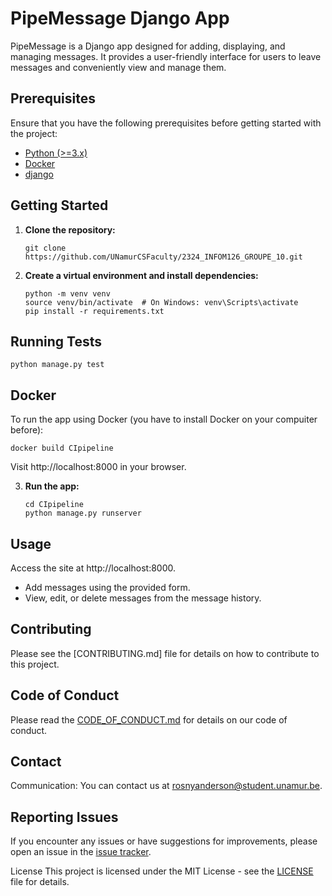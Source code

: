 # PipeMessage Django App

PipeMessage is a Django app designed for adding, displaying, and managing messages. It provides a user-friendly interface for users to leave messages and conveniently view and manage them.

## Prerequisites

Ensure that you have the following prerequisites before getting started with the project:

- [Python (>=3.x)](https://www.python.org/downloads/)
- [Docker](https://www.docker.com/)
- [django](https://www.djangoproject.com/)

## Getting Started

1. **Clone the repository:**

    ```
    git clone https://github.com/UNamurCSFaculty/2324_INFOM126_GROUPE_10.git
    ```

2. **Create a virtual environment and install dependencies:**

    ```
    python -m venv venv
    source venv/bin/activate  # On Windows: venv\Scripts\activate
    pip install -r requirements.txt
    ```
## Running Tests

```
python manage.py test
```
## Docker
To run the app using Docker (you have to install Docker on your compuiter before):


```
docker build CIpipeline
 ```
Visit http://localhost:8000 in your browser.

3. **Run the app:**

    ```
    cd CIpipeline
    python manage.py runserver
    ```


## Usage
Access the site at http://localhost:8000.
- Add messages using the provided form.
- View, edit, or delete messages from the message history.

## Contributing
Please see the [CONTRIBUTING.md] file for details on how to contribute to this project.

## Code of Conduct
Please read the [CODE_OF_CONDUCT.md](https://github.com/UNamurCSFaculty/2324_INFOM126_GROUPE_10/blob/main/CODE_OF_CONDUCT.md) for details on our code of conduct.

## Contact
Communication: You can contact us at rosnyanderson@student.unamur.be.
## Reporting Issues
If you encounter any issues or have suggestions for improvements, please open an issue in the [issue tracker](https://github.com/UNamurCSFaculty/2324_INFOM126_GROUPE_10/issues).

License
This project is licensed under the MIT License - see the [LICENSE](https://github.com/UNamurCSFaculty/2324_INFOM126_GROUPE_10/blob/main/LICENSE) file for details.
